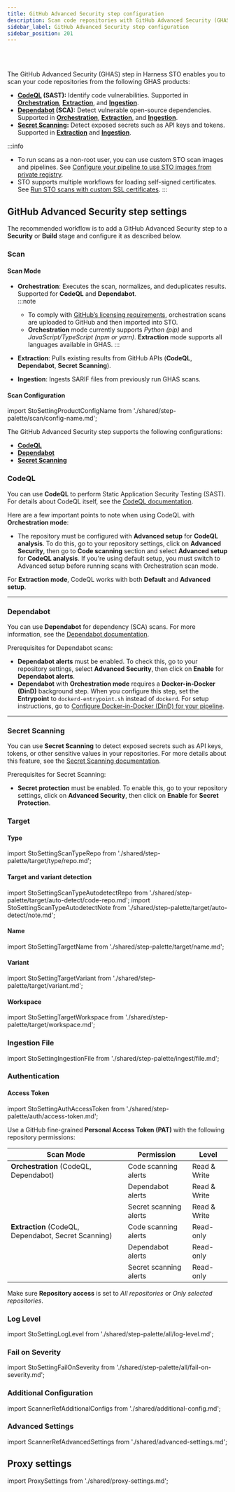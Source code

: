```yaml
---
title: GitHub Advanced Security step configuration
description: Scan code repositories with GitHub Advanced Security (GHAS).
sidebar_label: GitHub Advanced Security step configuration
sidebar_position: 201
---
```


<DocsTag text="Code repo scanners" backgroundColor="#cbe2f9" textColor="#0b5cad" link="/docs/security-testing-orchestration/whats-supported/scanners?view-by=target-type#code-repo-scanners" />
<DocsTag text="Orchestration" backgroundColor="#e3cbf9" textColor="#5c0bad" link="/docs/security-testing-orchestration/get-started/key-concepts/run-an-orchestrated-scan-in-sto" />
<DocsTag text="Extraction" backgroundColor="#e3cbf9" textColor="#5c0bad" link="/docs/security-testing-orchestration/get-started/key-concepts/extraction-scans" />
<DocsTag text="Ingestion" backgroundColor="#e3cbf9" textColor="#5c0bad" link="/docs/security-testing-orchestration/get-started/key-concepts/ingest-scan-results-into-an-sto-pipeline" />
<br/>
<br/>

The GitHub Advanced Security (GHAS) step in Harness STO enables you to scan your code repositories from the following GHAS products:

- **[CodeQL](#codeql) (SAST):** Identify code vulnerabilities. Supported in [**Orchestration**](#scan-mode), [**Extraction**](#scan-mode), and [**Ingestion**](#scan-mode).
- **[Dependabot](#dependabot) (SCA):** Detect vulnerable open-source dependencies. Supported in [**Orchestration**](#scan-mode), [**Extraction**](#scan-mode), and [**Ingestion**](#scan-mode).
- **[Secret Scanning](#secret-scanning):** Detect exposed secrets such as API keys and tokens. Supported in [**Extraction**](#scan-mode) and [**Ingestion**](#scan-mode).

:::info
- To run scans as a non-root user, you can use custom STO scan images and pipelines. See [Configure your pipeline to use STO images from private registry](/docs/security-testing-orchestration/use-sto/set-up-sto-pipelines/configure-pipeline-to-use-sto-images-from-private-registry).
- STO supports multiple workflows for loading self-signed certificates. See [Run STO scans with custom SSL certificates](/docs/security-testing-orchestration/use-sto/secure-sto-pipelines/ssl-setup-in-sto#supported-workflows-for-adding-custom-ssl-certificates).
:::

## GitHub Advanced Security step settings

The recommended workflow is to add a GitHub Advanced Security step to a **Security** or **Build** stage and configure it as described below.

### Scan

#### Scan Mode

- **Orchestration**: Executes the scan, normalizes, and deduplicates results. Supported for **CodeQL** and **Dependabot**.  
  :::note
  - To comply with [GitHub’s licensing requirements](https://docs.github.com/en/get-started/learning-about-github/about-github-advanced-security#about-github-advanced-security-products), orchestration scans are uploaded to GitHub and then imported into STO.  
  - **Orchestration** mode currently supports *Python (pip)* and *JavaScript/TypeScript (npm or yarn)*. **Extraction** mode supports all languages available in GHAS.
  :::

- **Extraction**: Pulls existing results from GitHub APIs (**CodeQL**, **Dependabot**, **Secret Scanning**).  
- **Ingestion**: Ingests SARIF files from previously run GHAS scans.

#### Scan Configuration

import StoSettingProductConfigName from './shared/step-palette/scan/config-name.md';

<StoSettingProductConfigName />

The GitHub Advanced Security step supports the following configurations:
- **[CodeQL](#codeql)**
- **[Dependabot](#dependabot)**
- **[Secret Scanning](#secret-scanning)**

### CodeQL
You can use **CodeQL** to perform Static Application Security Testing (SAST). For details about CodeQL itself, see the [CodeQL documentation](https://docs.github.com/en/code-security/code-scanning/introduction-to-code-scanning/about-code-scanning-with-codeql).  

Here are a few important points to note when using CodeQL with **Orchestration mode**:  
- The repository must be configured with **Advanced setup** for **CodeQL analysis**. To do this, go to your repository settings, click on **Advanced Security**, then go to **Code scanning** section and select **Advanced setup** for **CodeQL analysis**. If you're using default setup, you must switch to Advanced setup before running scans with Orchestration scan mode.  

For **Extraction mode**, CodeQL works with both **Default** and **Advanced setup**.  

---

### Dependabot
You can use **Dependabot** for dependency (SCA) scans. For more information, see the [Dependabot documentation](https://docs.github.com/en/code-security/dependabot/dependabot-alerts/about-dependabot-alerts). 

Prerequisites for Dependabot scans:  
- **Dependabot alerts** must be enabled. To check this, go to your repository settings, select **Advanced Security**, then click on **Enable** for **Dependabot alerts**.  
- **Dependabot** with **Orchestration mode** requires a **Docker-in-Docker (DinD)** background step. When you configure this step, set the **Entrypoint** to `dockerd-entrypoint.sh` instead of `dockerd`. For setup instructions, go to [Configure Docker-in-Docker (DinD) for your pipeline](/docs/security-testing-orchestration/sto-techref-category/security-step-settings-reference#configuring-docker-in-docker-dind-for-your-pipeline).

---

### Secret Scanning
You can use **Secret Scanning** to detect exposed secrets such as API keys, tokens, or other sensitive values in your repositories. For more details about this feature, see the [Secret Scanning documentation](https://docs.github.com/en/code-security/securing-your-organization/understanding-your-organizations-exposure-to-leaked-secrets/choosing-github-secret-protection).  

Prerequisites for Secret Scanning:  
- **Secret protection** must be enabled. To enable this, go to your repository settings, click on **Advanced Security**, then click on **Enable** for **Secret Protection**.

### Target

#### Type
import StoSettingScanTypeRepo from './shared/step-palette/target/type/repo.md';

<StoSettingScanTypeRepo />

#### Target and variant detection 

import StoSettingScanTypeAutodetectRepo from './shared/step-palette/target/auto-detect/code-repo.md';
import StoSettingScanTypeAutodetectNote from './shared/step-palette/target/auto-detect/note.md';

<StoSettingScanTypeAutodetectRepo/>
<StoSettingScanTypeAutodetectNote/>

#### Name
import StoSettingTargetName from './shared/step-palette/target/name.md';

<StoSettingTargetName />

#### Variant
import StoSettingTargetVariant from './shared/step-palette/target/variant.md';

<StoSettingTargetVariant />

#### Workspace
import StoSettingTargetWorkspace from './shared/step-palette/target/workspace.md';

<StoSettingTargetWorkspace />

### Ingestion File
import StoSettingIngestionFile from './shared/step-palette/ingest/file.md';

<StoSettingIngestionFile />

### Authentication

#### Access Token
import StoSettingAuthAccessToken from './shared/step-palette/auth/access-token.md';

<StoSettingAuthAccessToken />

Use a GitHub fine-grained **Personal Access Token (PAT)** with the following repository permissions:

| **Scan Mode** | **Permission**          | **Level**     |
|---------------|--------------------------|---------------|
| **Orchestration** (CodeQL, Dependabot) | Code scanning alerts   | Read & Write |
|               | Dependabot alerts       | Read & Write |
|               | Secret scanning alerts  | Read & Write |
| **Extraction** (CodeQL, Dependabot, Secret Scanning) | Code scanning alerts   | Read-only |
|               | Dependabot alerts       | Read-only |
|               | Secret scanning alerts  | Read-only |

Make sure **Repository access** is set to *All repositories* or *Only selected repositories*.

### Log Level
import StoSettingLogLevel from './shared/step-palette/all/log-level.md';

<StoSettingLogLevel />

### Fail on Severity
import StoSettingFailOnSeverity from './shared/step-palette/all/fail-on-severity.md';

<StoSettingFailOnSeverity />

### Additional Configuration
import ScannerRefAdditionalConfigs from './shared/additional-config.md';

<ScannerRefAdditionalConfigs />

### Advanced Settings
import ScannerRefAdvancedSettings from './shared/advanced-settings.md';

<ScannerRefAdvancedSettings />

## Proxy settings
import ProxySettings from './shared/proxy-settings.md';

<ProxySettings />
